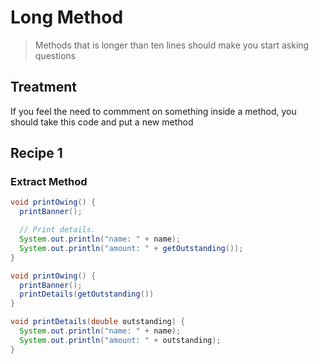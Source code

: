 # Long Method

> Methods that is longer than ten lines should make you start asking questions

## Treatment

If you feel the need to commment on something inside a method, you should take this code and put a new method

## Recipe 1
### Extract Method

```java
void printOwing() {
  printBanner();

  // Print details.
  System.out.println("name: " + name);
  System.out.println("amount: " + getOutstanding());
}
````

```java
void printOwing() {
  printBanner();
  printDetails(getOutstanding())
}

void printDetails(double outstanding) {
  System.out.println("name: " + name);
  System.out.println("amount: " + outstanding); 
}
````